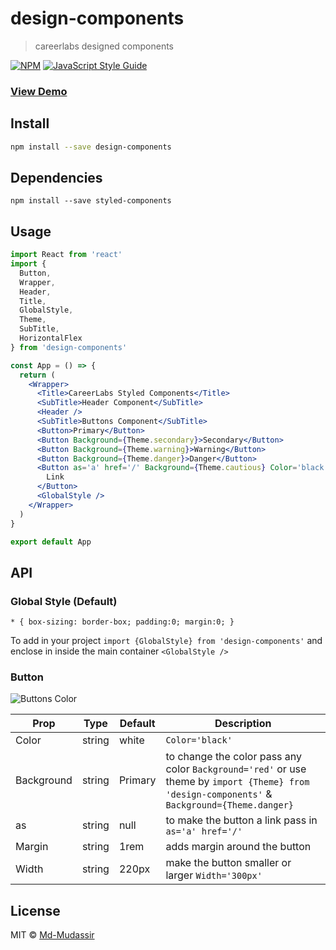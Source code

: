 # design-components

> careerlabs designed components

[![NPM](https://img.shields.io/npm/v/design-components.svg)](https://www.npmjs.com/package/design-components) [![JavaScript Style Guide](https://img.shields.io/badge/code_style-standard-brightgreen.svg)](https://standardjs.com)

### [View Demo](https://md-mudassir.github.io/design-components/)

## Install

```bash
npm install --save design-components
```

## Dependencies

```
npm install --save styled-components
```

## Usage

```jsx
import React from 'react'
import {
  Button,
  Wrapper,
  Header,
  Title,
  GlobalStyle,
  Theme,
  SubTitle,
  HorizontalFlex
} from 'design-components'

const App = () => {
  return (
    <Wrapper>
      <Title>CareerLabs Styled Components</Title>
      <SubTitle>Header Component</SubTitle>
      <Header />
      <SubTitle>Buttons Component</SubTitle>
      <Button>Primary</Button>
      <Button Background={Theme.secondary}>Secondary</Button>
      <Button Background={Theme.warning}>Warning</Button>
      <Button Background={Theme.danger}>Danger</Button>
      <Button as='a' href='/' Background={Theme.cautious} Color='black'>
        Link
      </Button>
      <GlobalStyle />
    </Wrapper>
  )
}

export default App
```

## API

### Global Style (Default)

`* { box-sizing: border-box; padding:0; margin:0; }`

To add in your project `import {GlobalStyle} from 'design-components'` and enclose in inside the main container `<GlobalStyle />`

### Button

![Buttons Color](https://gitlab.com/freelms/design-components/-/raw/baseCSS/example/public/btns.png)

| Prop       | Type   | Default | Description                                                                                                                                   |
| ---------- | ------ | ------- | --------------------------------------------------------------------------------------------------------------------------------------------- |
| Color      | string | white   | `Color='black'`                                                                                                                               |
| Background | string | Primary | to change the color pass any color `Background='red'` or use theme by `import {Theme} from 'design-components'` & `Background={Theme.danger}` |
| as         | string | null    | to make the button a link pass in `as='a' href='/'`                                                                                           |
| Margin     | string | 1rem    | adds margin around the button                                                                                                                 |
| Width      | string | 220px   | make the button smaller or larger `Width='300px'`                                                                                             |

## License

MIT © [Md-Mudassir](https://github.com/Md-Mudassir)
